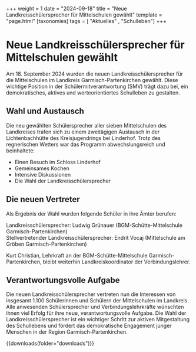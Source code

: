 +++
weight = 1
date = "2024-09-18"
title = "Neue Landkreisschülersprecher für Mittelschulen gewählt"
template = "page.html"
[taxonomies]
tags = [ "Aktuelles" , "Schulleben"]
+++
# Neue Landkreisschülersprecher für Mittelschulen gewählt
Am 18. September 2024 wurden die neuen Landkreisschülersprecher für die Mittelschulen im Landkreis Garmisch-Partenkirchen gewählt. Diese wichtige Position in der Schülermitverantwortung (SMV) trägt dazu bei, ein demokratisches, aktives und werteorientiertes Schulleben zu gestalten.

<!-- more -->

## Wahl und Austausch
Die neu gewählten Schülersprecher aller sieben Mittelschulen des Landkreises trafen sich zu einem zweitägigen Austausch in der Lichtenbachhütte des Kreisjugendrings bei Linderhof. Trotz des regnerischen Wetters war das Programm abwechslungsreich und beinhaltete:

- Einen Besuch im Schloss Linderhof  
- Gemeinsames Kochen  
- Intensive Diskussionen  
- Die Wahl der Landkreisschülersprecher  

## Die neuen Vertreter
Als Ergebnis der Wahl wurden folgende Schüler in ihre Ämter berufen:

Landkreisschülersprecher: Ludwig Grünauer (BGM-Schütte-Mittelschule Garmisch-Partenkirchen)  
Stellvertretender Landkreisschülersprecher: Endrit Vocaj (Mittelschule am Gröben Garmisch-Partenkirchen)  

Kurt Christian, Lehrkraft an der BGM-Schütte-Mittelschule Garmisch-Partenkirchen, bleibt weiterhin Landkreiskoordinator der Verbindungslehrer.

## Verantwortungsvolle Aufgabe
Die neuen Landkreisschülersprecher vertreten nun die Interessen von insgesamt 1.100 Schülerinnen und Schülern der Mittelschulen im Landkreis. Alle anwesenden Schülersprecher und Verbindungslehrkräfte wünschten ihnen viel Erfolg für ihre neue, verantwortungsvolle Aufgabe.
Die Wahl der Landkreisschülersprecher ist ein wichtiger Schritt zur aktiven Mitgestaltung des Schullebens und fördert das demokratische Engagement junger Menschen in der Region Garmisch-Partenkirchen.

{{downloads(folder="downloads")}}
